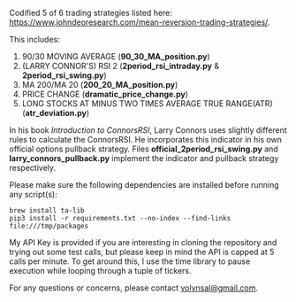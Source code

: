 Codified 5 of 6 trading strategies listed here: https://www.johndeoresearch.com/mean-reversion-trading-strategies/.

This includes:

1. 90/30 MOVING AVERAGE (**90_30_MA_position.py**)
2. (LARRY CONNOR'S) RSI 2 (**2period_rsi_intraday.py** & **2period_rsi_swing.py**)
3. MA 200/MA 20 (**200_20_MA_position.py**)
4. PRICE CHANGE (**dramatic_price_change.py**)
6. LONG STOCKS AT MINUS TWO TIMES AVERAGE TRUE RANGE(ATR) (**atr_deviation.py**)

In his book *Introduction to ConnorsRSI*, Larry Connors uses slightly different rules to calculate the ConnorsRSI. He incorporates this indicator in his own official options pullback strategy. Files **official_2period_rsi_swing.py** and **larry_connors_pullback.py** implement the indicator and pullback strategy respectively.

Please make sure the following dependencies are installed before running any script(s): 

```
brew install ta-lib
pip3 install -r requirements.txt --no-index --find-links file:///tmp/packages
```

My API Key is provided if you are interesting in cloning the repository and trying out some test calls, but please keep in mind the API is capped at 5 calls per minute. To get around this, I use the time library to pause execution while looping through a tuple of tickers. 

For any questions or concerns, please contact volynsal@gmail.com.
